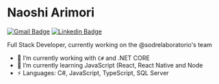 # Naoshi Arimori

[![Gmail Badge](https://img.shields.io/badge/-naoshi.arimori@laboratoriosodre.com.br-c14438?style=flat-square&logo=Gmail&logoColor=white&link=mailto:naoshi.arimori@laboratoriosodre.com.br)](mailto:naoshi.arimori@laboratoriosodre.com.br)
<a href="https://br.linkedin.com/in/naoshi-arimori-624763173">
[![Linkedin Badge](https://img.shields.io/badge/-LinkedIn-blue?style=flat-square&logo=Linkedin&logoColor=white&link=https://https://br.linkedin.com/in/naoshi-arimori-624763173/)](https://br.linkedin.com/in/naoshi-arimori-624763173)

Full Stack Developer, currently working on the @sodrelaboratorio's team

- 🔭 I’m currently working with `C#` and .NET CORE
- 🌱 I’m currently learning JavaScript (React, React Native and Node
- ⚡ Languages: C#, JavaScript, TypeScript, SQL Server
